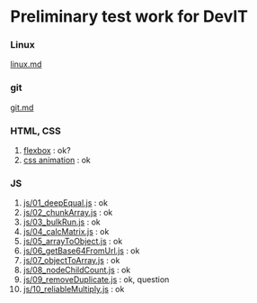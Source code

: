 # Preliminary test work for DevIT

### Linux 

[linux.md](linux.md)

### git

[git.md](git.md)

### HTML, CSS

1. [flexbox](html_css/01_flexbox/index.html) : ok?
2. [css animation](html_css/02_css_animation/index.html) : ok

### JS

1. [js/01_deepEqual.js](js/01_deepEqual.js) : ok
2. [js/02_chunkArray.js](js/02_chunkArray.js) : ok
3. [js/03_bulkRun.js](js/03_bulkRun.js) : ok
4. [js/04_calcMatrix.js](js/04_calcMatrix.js) : ok
5. [js/05_arrayToObject.js](js/05_arrayToObject.js) : ok
6. [js/06_getBase64FromUrl.js](js/06_getBase64FromUrl.js) : ok
7. [js/07_objectToArray.js](js/07_objectToArray.js) : ok
8. [js/08_nodeChildCount.js](js/08_nodeChildCount.js) : ok
9. [js/09_removeDuplicate.js](js/09_removeDuplicate.js) : ok, question
10. [js/10_reliableMultiply.js](js/10_reliableMultiply.js) : ok

